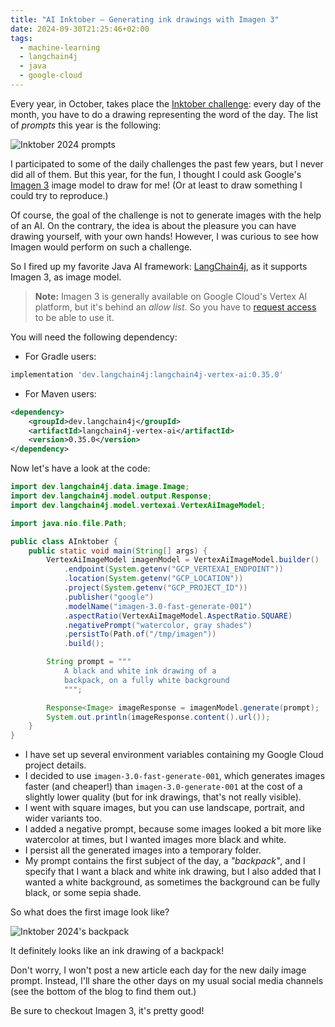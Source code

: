 ```yaml
---
title: "AI Inktober — Generating ink drawings with Imagen 3"
date: 2024-09-30T21:25:46+02:00
tags:
  - machine-learning
  - langchain4j
  - java
  - google-cloud
---
```


Every year, in October, takes place the [Inktober challenge](https://inktober.com/):
every day of the month, you have to do a drawing representing the word of the day.
The list of _prompts_ this year is the following:

![Inktober 2024 prompts](/img/ainktober/prompts.png)

I participated to some of the daily challenges the past few years, but I never did all of them.
But this year, for the fun, I thought I could ask Google's
[Imagen 3](https://deepmind.google/technologies/imagen-3/) image model to draw for me!
(Or at least to draw something I could try to reproduce.)

Of course, the goal of the challenge is not to generate images with the help of an AI.
On the contrary, the idea is about the pleasure you can have drawing yourself, with your own hands!
However, I was curious to see how Imagen would perform on such a challenge.

So I fired up my favorite Java AI framework: [LangChain4j](https://docs.langchain4j.dev/),
as it supports Imagen 3, as image model.

> **Note:** Imagen 3 is generally available on Google Cloud's Vertex AI platform, but it's behind an _allow list_.
> So you have to [request access](https://docs.google.com/forms/d/1cqt9padvfMgqn23W5FMPTqh7bW1KLkEOsC5G6uC-uuM/viewform) to be able to use it.

You will need the following dependency:

- For Gradle users:

```groovy
implementation 'dev.langchain4j:langchain4j-vertex-ai:0.35.0'
```

- For Maven users:

```xml
<dependency>
    <groupId>dev.langchain4j</groupId>
    <artifactId>langchain4j-vertex-ai</artifactId>
    <version>0.35.0</version>
</dependency>
```

Now let's have a look at the code:

```java
import dev.langchain4j.data.image.Image;
import dev.langchain4j.model.output.Response;
import dev.langchain4j.model.vertexai.VertexAiImageModel;

import java.nio.file.Path;

public class AInktober {
    public static void main(String[] args) {
        VertexAiImageModel imagenModel = VertexAiImageModel.builder()
            .endpoint(System.getenv("GCP_VERTEXAI_ENDPOINT"))
            .location(System.getenv("GCP_LOCATION"))
            .project(System.getenv("GCP_PROJECT_ID"))
            .publisher("google")
            .modelName("imagen-3.0-fast-generate-001")
            .aspectRatio(VertexAiImageModel.AspectRatio.SQUARE)
            .negativePrompt("watercolor, gray shades")
            .persistTo(Path.of("/tmp/imagen"))
            .build();

        String prompt = """
            A black and white ink drawing of a
            backpack, on a fully white background
            """;

        Response<Image> imageResponse = imagenModel.generate(prompt);
        System.out.println(imageResponse.content().url());
    }
}
```

- I have set up several environment variables containing my Google Cloud project details.
- I decided to use `imagen-3.0-fast-generate-001`, which generates images faster (and cheaper!) than `imagen-3.0-generate-001`
  at the cost of a slightly lower quality (but for ink drawings, that's not really visible).
- I went with square images, but you can use landscape, portrait, and wider variants too.
- I added a negative prompt, because some images looked a bit more like watercolor at times, but I wanted images more black and white.
- I persist all the generated images into a temporary folder.
- My prompt contains the first subject of the day, a _"backpack"_, and I specify that I want a black and white ink drawing,
  but I also added that I wanted a white background, as sometimes the background can be fully black, or some sepia shade.

So what does the first image look like?

![Inktober 2024's backpack](/img/ainktober/ainktober-01-backpack.png)

It definitely looks like an ink drawing of a backpack!

Don't worry, I won't post a new article each day for the new daily image prompt.
Instead, I'll share the other days on my usual social media channels (see the bottom of the blog to find them out.)

Be sure to checkout Imagen 3, it's pretty good!
